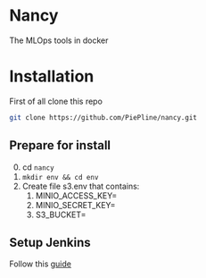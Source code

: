 # Nancy
The MLOps tools in docker

# Installation
First of all clone this repo

```bash
git clone https://github.com/PiePline/nancy.git
```

## Prepare for install
0. cd `nancy`
1. `mkdir env && cd env`
2. Create file s3.env that contains:
    1. MINIO_ACCESS_KEY=<your access key>
    2. MINIO_SECRET_KEY=<your secret key>
    3. S3_BUCKET=<your default bucket name>

## Setup Jenkins
Follow this [guide](https://www.jenkins.io/doc/tutorials/build-a-multibranch-pipeline-project/#setup-wizard)
